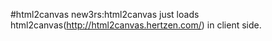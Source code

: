 #html2canvas
new3rs:html2canvas just loads html2canvas(http://html2canvas.hertzen.com/) in client side.
